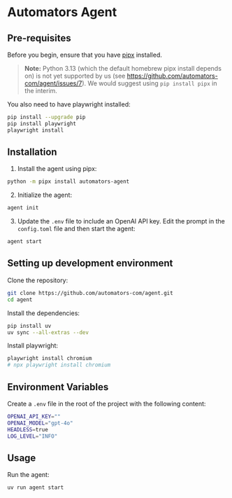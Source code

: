 # Automators Agent

## Pre-requisites

Before you begin, ensure that you have [pipx](https://pipx.pypa.io/stable/installation) installed.

> **Note:** Python 3.13 (which the default homebrew pipx install depends on) is not yet supported by us (see https://github.com/automators-com/agent/issues/7). We would suggest using `pip install pipx` in the interim.

You also need to have playwright installed:

```bash
pip install --upgrade pip
pip install playwright
playwright install
```

## Installation

1. Install the agent using pipx:

```bash
python -m pipx install automators-agent
```
    
2. Initialize the agent:

```bash
agent init
```

3. Update the `.env` file to include an OpenAI API key. Edit the prompt in the `config.toml` file and then start the agent:

```bash
agent start
```

## Setting up development environment

Clone the repository:

```bash
git clone https://github.com/automators-com/agent.git
cd agent
```

Install the dependencies:

```bash
pip install uv
uv sync --all-extras --dev
```

Install playwright:
    
```bash
playwright install chromium
# npx playwright install chromium
```

## Environment Variables

Create a `.env` file in the root of the project with the following content:

```bash
OPENAI_API_KEY=""
OPENAI_MODEL="gpt-4o"
HEADLESS=true
LOG_LEVEL="INFO"
```

## Usage

Run the agent:

```bash
uv run agent start
```